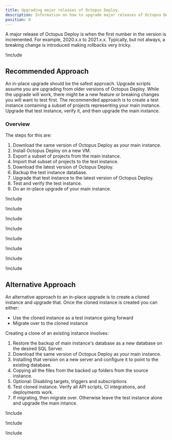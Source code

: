 ```yaml
---
title: Upgrading major releases of Octopus Deploy.
description: Information on how to upgrade major releases of Octopus Deploy.
position: 8
---
```


A major release of Octopus Deploy is when the first number in the version is incremented.  For example, 2020.x.x to 2021.x.x.  Typically, but not always, a breaking change is introduced making rollbacks very tricky.  

!include <upgrade-octopus-backup>

## Recommended Approach

An in-place upgrade should be the safest approach.  Upgrade scripts assume you are upgrading from older versions of Octopus Deploy.  While the upgrade will work, there might be a new feature or breaking changes you will want to test first.  The recommended approach is to create a test instance containing a subset of projects representing your main instance.  Upgrade that test instance, verify it, and then upgrade the main instance.  

### Overview

The steps for this are:

1. Download the same version of Octopus Deploy as your main instance.
1. Install Octopus Deploy on a new VM.
1. Export a subset of projects from the main instance.
1. Import that subset of projects to the test instance.
1. Download the latest version of Octopus Deploy.
1. Backup the test instance database.
1. Upgrade that test instance to the latest version of Octopus Deploy.
1. Test and verify the test instance.  
1. Do an in-place upgrade of your main instance.

!include <upgrade-download-same-version>

!include <upgrade-install-test-version>

!include <upgrade-export-import-test-projects>

!include <upgrade-download-latest-version>

!include <upgrade-backup-database-test-instance>

!include <upgrade-inplace-upgrade>

!include <upgrade-testing-upgraded-instance>

!include <upgrade-main-instance-after-test-instance>

## Alternative Approach

An alternative approach to an in-place upgrade is to create a cloned instance and upgrade that.  Once the cloned instance is created you can either:

- Use the cloned instance as a test instance going forward
- Migrate over to the cloned instance

Creating a clone of an existing instance involves:

1. Restore the backup of main instance's database as a new database on the desired SQL Server.  
1. Download the same version of Octopus Deploy as your main instance.
1. Installing that version on a new server and configure it to point to the existing database.
1. Copying all the files from the backed up folders from the source instance.
1. Optional: Disabling targets, triggers and subscriptions
1. Test cloned instance.  Verify all API scripts, CI integrations, and deployments work.
1. If migrating, then migrate over.  Otherwise leave the test instance alone and upgrade the main intance.

!include <upgrade-restore-backup>

!include <upgrade-download-same-version>

!include <upgrade-install-cloned-version>